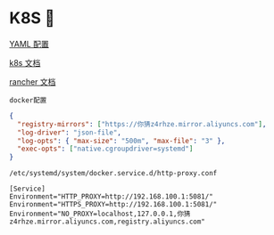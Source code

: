 # K8S 📘

[YAML 配置](https://k8syaml.com/)

[k8s 文档](https://kubernetes.io/zh/)

[rancher 文档](https://docs.rancher.cn/rancher2/)

`docker配置`

```json
{
  "registry-mirrors": ["https://你猜z4rhze.mirror.aliyuncs.com"],
  "log-driver": "json-file",
  "log-opts": { "max-size": "500m", "max-file": "3" },
  "exec-opts": ["native.cgroupdriver=systemd"]
}
```

`/etc/systemd/system/docker.service.d/http-proxy.conf`

```
[Service]
Environment="HTTP_PROXY=http://192.168.100.1:5081/"
Environment="HTTPS_PROXY=http://192.168.100.1:5081/"
Environment="NO_PROXY=localhost,127.0.0.1,你猜z4rhze.mirror.aliyuncs.com,registry.aliyuncs.com"
```

